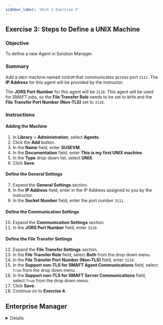 ```yaml
---
sidebar_label: 'Unit 2 Exercise 3'
---
```


## Exercise 3: Steps to Define a UNIX Machine

### Objective

To define a new Agent in Solution Manager.

### Summary

Add a ```UNIX``` machine named ```SUSEVM``` that communicates across port ```3111```. The **IP Address** for this agent will be provided by the instructor. 

The **JORS Port Number** for this agent will be ```3110```. This agent will be used for SMAFT jobs, so the **File Transfer Role** needs to be set to ```BOTH``` and the **File Transfer Port Number (Non-TLS)** set to ```3110```.

### Instructions

#### Adding the Machine

1.	In **Library** > **Administration**, select **Agents**. 
2.	Click the **Add** button. 
3.	In the **Name** field, enter **SUSEVM**. 
4.	In the **Documentation** field, enter **This is my first UNIX machine**.
5.	In the **Type** drop-down list, select **UNIX**.
6.  Click **Save**.

#### Define the General Settings

7.  Expand the **General Settings** section.
8.	In the **IP Address** field, enter in the IP Address assigned to you by the instructor.
9.  In the **Socket Number** field, enter the port number ```3111```.

#### Define the Communication Settings

10.	Expand the **Communication Settings** section.
11.	In the **JORS Port Number** field, enter ```3110```.

#### Define the File Transfer Settings

12.	Expand the **File Transfer Settings** section.
13.	In the **File Transfer Role** field, select **Both** from the drop down menu.
14. In the **File Transfer Port Number (Non-TLS)** field, enter ```3110```.
15. In the **Support non-TLS for SMAFT Agent Communications** field, select ```True``` from the drop down menu.
16. In the **Support non-TLS for SMAFT Server Communications** field, select ```True``` from the drop down menu.
17. Click **Save**.
18.	Continue on to **Exercise 4**.



## Enterprise Manager

<details>

<!--
<video width="320" height="240" controls>
  <source src="videobasic/U2E3.mp4" type="video/mp4"></source>
Your browser does not support the video tag.
</video>
-->

:::tip [Walkthrough Video - Unit 2 Exercise 3](../static/videobasic/U2E3.mp4)

:::

1.	Under the **Administration** topic, Double-Click on **Machines**. 
2.	Click the **Add** button on the **Machines** toolbar. 
3.	In the **Name** textbox, enter **SUSEVM**. 
4.	In the **Documentation** textbox, enter **This is My First UNIX machine**.
5.	In the **Machine Type** drop-down list, select **UNIX**.
6.	Make sure the **Socket Number** is ```3111```.
7.	Hard code the **IP address** to the address given by the instructor.
8.	Click the **Save** button on the **Machines** toolbar.
9.	Click on the **Open Advanced Settings Panel** link.
10.	Click on the **Communication Settings** tab.
11.	Click on the **JORS Port Number** row:
  * Located at the bottom of the **Advanced Machine Properties** screen, type ```3110``` for the **JORS Port** number.
  * Click the **Update** button.
12.	Click on the **File Transfer Settings** tab.
13.	Click on the **File Transfer Role** row:
  * Select **Both** from the **File Transfer Role** drop-down.
  * Click the **Update** button.
  * Change the **File Transfer Port Number (Non-TLS)** to ```3110```.
  *	Click the **Update** button.
  *	Click **Save**.
14.	Close the **Machines** tab.

</details>